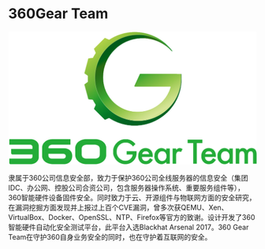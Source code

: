 # 360Gear Team

![](360GearTeam.png)

隶属于360公司信息安全部，致力于保护360公司全线服务器的信息安全（集团IDC、办公网、控股公司合资公司，包含服务器操作系统、重要服务组件等），360智能硬件设备固件安全。同时致力于云、开源组件与物联网方面的安全研究，在漏洞挖掘方面发现并上报过上百个CVE漏洞，曾多次获QEMU、Xen、VirtualBox、Docker、OpenSSL、NTP、Firefox等官方的致谢。设计开发了360智能硬件自动化安全测试平台，此平台入选Blackhat Arsenal 2017。360 Gear Team在守护360自身业务安全的同时，也在守护着互联网的安全。